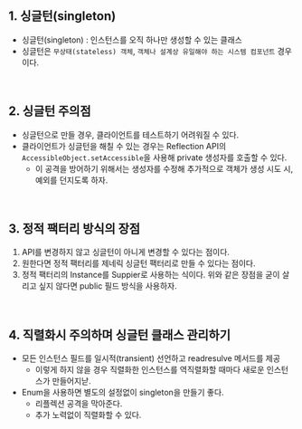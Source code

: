 ## 1. 싱글턴(singleton)

- 싱글턴(singleton) : 인스턴스를 오직 하나만 생성할 수 있는 클래스
- 싱글턴은 `무상태(stateless) 객체`, `객체나 설계상 유일해야 하는 시스템 컴포넌트` 경우이다.

<br>

## 2. 싱글턴 주의점
- 싱글턴으로 만들 경우, 클라이언트를 테스트하기 어려워질 수 있다.
- 클라이언트가 싱글턴을 해칠 수 있는 경우는 Reflection API의 `AccessibleObject.setAccessible`을 사용해 private 생성자를 호출할 수 있다.
  - 이 공격을 방어하기 위해서는 생성자를 수정해 추가적으로 객체가 생성 시도 시, 예외를 던지도록 하자.
  
<br>

## 3. 정적 팩터리 방식의 장점
1. API를 변경하지 않고 싱글턴이 아니게 변경할 수 있다는 점이다.
2. 원한다면 정적 팩터리를 제네릭 싱글턴 팩터리로 만들 수 있다는 점이다.
3. 정적 팩터리의 Instance를 Suppier<Elvis>로 사용하는 식이다.
위와 같은 장점을 굳이 살리고 싶지 않다면 public 필드 방식을 사용하자.

<br>

## 4. 직렬화시 주의하며 싱글턴 클래스 관리하기
- 모든 인스턴스 필드를 일시적(transient) 선언하고 readresulve 메서드를 제공
  - 이렇게 하지 않을 경우 직렬화한 인스턴스를 역직렬화할 때마다 새로운 인스턴스가 만들어지낟.
- Enum을 사용하면 별도의 설정없이 singleton을 만들기 좋다.
  - 리플렉션 공격을 막아준다.
  - 추가 노력없이 직렬화할 수 있다.
